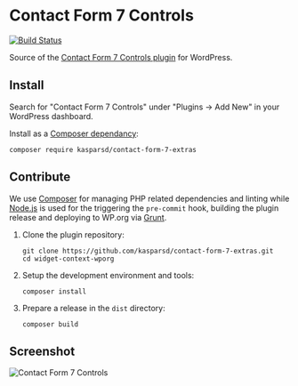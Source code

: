 # Contact Form 7 Controls

[![Build Status](https://travis-ci.org/kasparsd/contact-form-7-extras.svg?branch=master)](https://travis-ci.org/kasparsd/contact-form-7-extras)

Source of the [Contact Form 7 Controls plugin](https://preseto.com/plugins/contact-form-7-controls) for WordPress.


## Install

Search for "Contact Form 7 Controls" under "Plugins → Add New" in your WordPress dashboard.

Install as a [Composer dependancy](https://packagist.org/packages/kasparsd/contact-form-7-extras):

	composer require kasparsd/contact-form-7-extras


## Contribute

We use [Composer](https://getcomposer.org) for managing PHP related dependencies and linting while [Node.js](https://nodejs.org) is used for the triggering the `pre-commit` hook, building the plugin release and deploying to WP.org via [Grunt](https://gruntjs.com).

1. Clone the plugin repository:

	   git clone https://github.com/kasparsd/contact-form-7-extras.git
	   cd widget-context-wporg

2. Setup the development environment and tools:

	   composer install

3. Prepare a release in the `dist` directory:

	   composer build


## Screenshot

![Contact Form 7 Controls](screenshot-1.png)
